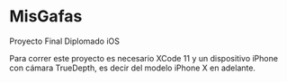 # MisGafas
Proyecto Final Diplomado iOS

Para correr este proyecto es necesario XCode 11 y un dispositivo iPhone con cámara TrueDepth, es decir del modelo iPhone X en adelante.
